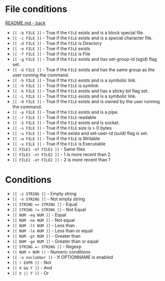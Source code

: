 # File conditions
[README.md - back](../README.md)

* `[[ -b FILE ]]` - True if the `FILE` exists and is a block special file.
* `[[ -c FILE ]]` - True if the `FILE` exists and is a special character file.
* `[[ -d FILE ]]` - True if the `FILE` is Directory
* `[[ -e FILE ]]` - True if the `FILE` exists
* `[[ -f FILE ]]` - True if the `FILE` is File
* `[[ -g FILE ]]` - True if the `FILE` exists and has set-group-id (sgid) flag set.
* `[[ -G FILE ]]` - True if the `FILE` exists and has the same group as the user running the command.
* `[[ -h FILE ]]` - True if the `FILE` exists and is a symbolic link.
* `[[ -h FILE ]]` - True if the `FILE` is symlink
* `[[ -k FILE ]]` - True if the `FILE` exists and has a sticky bit flag set.
* `[[ -L FILE ]]` - True if the `FILE` exists and is a symbolic link.
* `[[ -O FILE ]]` - True if the `FILE` exists and is owned by the user running the command.
* `[[ -p FILE ]]` - True if the `FILE` exists and is a pipe.
* `[[ -r FILE ]]` - True if the `FILE` readable
* `[[ -S FILE ]]` - True if the `FILE` exists and is socket.
* `[[ -s FILE ]]` - True if the `FILE` size is > 0 bytes
* `[[ -u FILE ]]` - True if the exists and set-user-id (suid) flag is set.
* `[[ -w FILE ]]` - True if the `FILE` is Writable
* `[[ -x FILE ]]` - True if the `FILE` is Executable
* `[[ FILE1 -ef FILE2 ]]` - Same files
* `[[ FILE1 -nt FILE2 ]]` - 1 is more recent than 2
* `[[ FILE1 -ot FILE2 ]]` - 2 is more recent than 1

# Conditions

* `[[ -z STRING ]]` - Empty string
* `[[ -n STRING ]]` - Not empty string
* `[[ STRING == STRING ]]` - Equal
* `[[ STRING != STRING ]]` - Not Equal
* `[[ NUM -eq NUM ]]` - Equal
* `[[ NUM -ne NUM ]]` - Not equal
* `[[ NUM -lt NUM ]]` - Less than
* `[[ NUM -le NUM ]]` - Less than or equal
* `[[ NUM -gt NUM ]]` - Greater than
* `[[ NUM -ge NUM ]]` - Greater than or equal
* `[[ STRING =~ STRING ]]` - Regexp
* `(( NUM < NUM ))` - Numeric conditions
* `[[ -o noclobber ]]` - If OPTIONNAME is enabled
* `[[ ! EXPR ]]` - Not
* `[[ X && Y ]]` - And
* `[[ X || Y ]]` - Or
